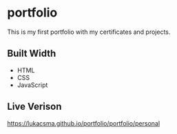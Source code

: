 # portfolio
This is my first portfolio with my certificates and projects.

## Built Width
- HTML
- CSS
- JavaScript

## Live Verison
https://lukacsma.github.io/portfolio/portfolio/personal
